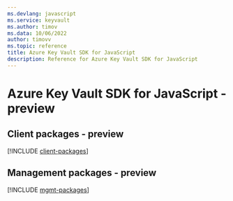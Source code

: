 ```yaml
---
ms.devlang: javascript
ms.service: keyvault
ms.author: timov
ms.data: 10/06/2022
author: timovv
ms.topic: reference
title: Azure Key Vault SDK for JavaScript
description: Reference for Azure Key Vault SDK for JavaScript
---
```

# Azure Key Vault SDK for JavaScript - preview

## Client packages - preview
[!INCLUDE [client-packages](key-vault-client-index.md)]
## Management packages - preview
[!INCLUDE [mgmt-packages](key-vault-mgmt-index.md)]